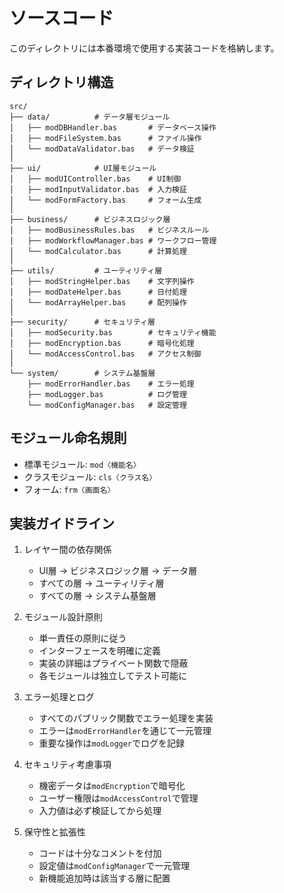 # ソースコード

このディレクトリには本番環境で使用する実装コードを格納します。

## ディレクトリ構造

```
src/
├── data/          # データ層モジュール
│   ├── modDBHandler.bas       # データベース操作
│   ├── modFileSystem.bas      # ファイル操作
│   └── modDataValidator.bas   # データ検証
│
├── ui/            # UI層モジュール
│   ├── modUIController.bas    # UI制御
│   ├── modInputValidator.bas  # 入力検証
│   └── modFormFactory.bas     # フォーム生成
│
├── business/      # ビジネスロジック層
│   ├── modBusinessRules.bas   # ビジネスルール
│   ├── modWorkflowManager.bas # ワークフロー管理
│   └── modCalculator.bas      # 計算処理
│
├── utils/         # ユーティリティ層
│   ├── modStringHelper.bas    # 文字列操作
│   ├── modDateHelper.bas      # 日付処理
│   └── modArrayHelper.bas     # 配列操作
│
├── security/      # セキュリティ層
│   ├── modSecurity.bas        # セキュリティ機能
│   ├── modEncryption.bas      # 暗号化処理
│   └── modAccessControl.bas   # アクセス制御
│
└── system/        # システム基盤層
    ├── modErrorHandler.bas    # エラー処理
    ├── modLogger.bas          # ログ管理
    └── modConfigManager.bas   # 設定管理
```

## モジュール命名規則

- 標準モジュール: `mod〈機能名〉`
- クラスモジュール: `cls〈クラス名〉`
- フォーム: `frm〈画面名〉`

## 実装ガイドライン

1. レイヤー間の依存関係
   - UI層 → ビジネスロジック層 → データ層
   - すべての層 → ユーティリティ層
   - すべての層 → システム基盤層

2. モジュール設計原則
   - 単一責任の原則に従う
   - インターフェースを明確に定義
   - 実装の詳細はプライベート関数で隠蔽
   - 各モジュールは独立してテスト可能に

3. エラー処理とログ
   - すべてのパブリック関数でエラー処理を実装
   - エラーは`modErrorHandler`を通じて一元管理
   - 重要な操作は`modLogger`でログを記録

4. セキュリティ考慮事項
   - 機密データは`modEncryption`で暗号化
   - ユーザー権限は`modAccessControl`で管理
   - 入力値は必ず検証してから処理

5. 保守性と拡張性
   - コードは十分なコメントを付加
   - 設定値は`modConfigManager`で一元管理
   - 新機能追加時は該当する層に配置
